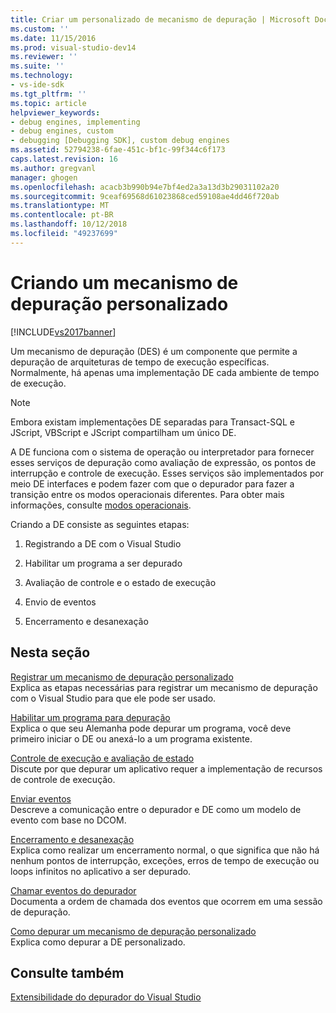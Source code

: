 ```yaml
---
title: Criar um personalizado de mecanismo de depuração | Microsoft Docs
ms.custom: ''
ms.date: 11/15/2016
ms.prod: visual-studio-dev14
ms.reviewer: ''
ms.suite: ''
ms.technology:
- vs-ide-sdk
ms.tgt_pltfrm: ''
ms.topic: article
helpviewer_keywords:
- debug engines, implementing
- debug engines, custom
- debugging [Debugging SDK], custom debug engines
ms.assetid: 52794238-6fae-451c-bf1c-99f344c6f173
caps.latest.revision: 16
ms.author: gregvanl
manager: ghogen
ms.openlocfilehash: acacb3b990b94e7bf4ed2a3a13d3b29031102a20
ms.sourcegitcommit: 9ceaf69568d61023868ced59108ae4dd46f720ab
ms.translationtype: MT
ms.contentlocale: pt-BR
ms.lasthandoff: 10/12/2018
ms.locfileid: "49237699"
---
```

# <a name="creating-a-custom-debug-engine"></a>Criando um mecanismo de depuração personalizado
[!INCLUDE[vs2017banner](../../includes/vs2017banner.md)]

Um mecanismo de depuração (DES) é um componente que permite a depuração de arquiteturas de tempo de execução específicas. Normalmente, há apenas uma implementação DE cada ambiente de tempo de execução.  
  
> [!NOTE]
>  Embora existam implementações DE separadas para Transact-SQL e JScript, VBScript e JScript compartilham um único DE.  
  
 A DE funciona com o sistema de operação ou interpretador para fornecer esses serviços de depuração como avaliação de expressão, os pontos de interrupção e controle de execução. Esses serviços são implementados por meio DE interfaces e podem fazer com que o depurador para fazer a transição entre os modos operacionais diferentes. Para obter mais informações, consulte [modos operacionais](../../extensibility/debugger/operational-modes.md).  
  
 Criando a DE consiste as seguintes etapas:  
  
1.  Registrando a DE com o Visual Studio  
  
2.  Habilitar um programa a ser depurado  
  
3.  Avaliação de controle e o estado de execução  
  
4.  Envio de eventos  
  
5.  Encerramento e desanexação  
  
## <a name="in-this-section"></a>Nesta seção  
 [Registrar um mecanismo de depuração personalizado](../../extensibility/debugger/registering-a-custom-debug-engine.md)  
 Explica as etapas necessárias para registrar um mecanismo de depuração com o Visual Studio para que ele pode ser usado.  
  
 [Habilitar um programa para depuração](../../extensibility/debugger/enabling-a-program-to-be-debugged.md)  
 Explica o que seu Alemanha pode depurar um programa, você deve primeiro iniciar o DE ou anexá-lo a um programa existente.  
  
 [Controle de execução e avaliação de estado](../../extensibility/debugger/execution-control-and-state-evaluation.md)  
 Discute por que depurar um aplicativo requer a implementação de recursos de controle de execução.  
  
 [Enviar eventos](../../extensibility/debugger/sending-events.md)  
 Descreve a comunicação entre o depurador e DE como um modelo de evento com base no DCOM.  
  
 [Encerramento e desanexação](../../extensibility/debugger/termination-and-detaching.md)  
 Explica como realizar um encerramento normal, o que significa que não há nenhum pontos de interrupção, exceções, erros de tempo de execução ou loops infinitos no aplicativo a ser depurado.  
  
 [Chamar eventos do depurador](../../extensibility/debugger/calling-debugger-events.md)  
 Documenta a ordem de chamada dos eventos que ocorrem em uma sessão de depuração.  
  
 [Como depurar um mecanismo de depuração personalizado](../../extensibility/debugger/how-to-debug-a-custom-debug-engine.md)  
 Explica como depurar a DE personalizado.  
  
## <a name="see-also"></a>Consulte também  
 [Extensibilidade do depurador do Visual Studio](../../extensibility/debugger/visual-studio-debugger-extensibility.md)

